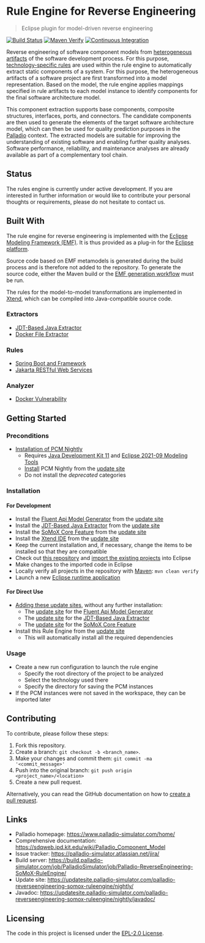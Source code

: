 # Rule Engine for Reverse Engineering
> Eclipse plugin for model-driven reverse engineering

[![Build Status](https://build.palladio-simulator.com/job/PalladioSimulator/job/Palladio-ReverseEngineering-SoMoX-RuleEngine/job/master/badge/icon?style=plastic)](https://build.palladio-simulator.com/job/PalladioSimulator/job/Palladio-ReverseEngineering-SoMoX-RuleEngine/job/master/) [![Maven Verify](https://github.com/PalladioSimulator/Palladio-ReverseEngineering-SoMoX-RuleEngine/actions/workflows/verify.yml/badge.svg?branch=master&event=push)](https://github.com/PalladioSimulator/Palladio-ReverseEngineering-SoMoX-RuleEngine/actions/workflows/verify.yml) [![Continuous Integration](https://github.com/PalladioSimulator/Palladio-ReverseEngineering-SoMoX-RuleEngine/actions/workflows/build.yml/badge.svg?branch=master&event=release)](https://github.com/PalladioSimulator/Palladio-ReverseEngineering-SoMoX-RuleEngine/actions/workflows/build.yml)

Reverse engineering of software component models from [heterogeneous artifacts](#extractors) of the software development process. For this purpose, [technology-specific rules](#rules) are used within the rule engine to automatically extract static components of a system. For this purpose, the heterogeneous artifacts of a software project are first transformed into a model representation. Based on the model, the rule engine applies mappings specified in rule artifacts to each model instance to identify components for the final software architecture model.

This component extraction supports base components, composite structures, interfaces, ports, and connectors. The candidate components are then used to generate the elements of the target software architecture model, which can then be used for quality prediction purposes in the [Palladio](https://www.palladio-simulator.com/) context. The extracted models are suitable for improving the understanding of existing software and enabling further quality analyses. Software performance, reliability, and maintenance analyses are already available as part of a complementary tool chain.

## Status
The rules engine is currently under active development. If you are interested in further information or would like to contribute your personal thoughts or requirements, please do not hesitate to contact us.

## Built With
The rule engine for reverse engineering is implemented with the [Eclipse Modeling Framework (EMF)](https://www.eclipse.org/modeling/emf/). It is thus provided as a plug-in for the [Eclipse platform](https://www.eclipse.org/eclipse/).

Source code based on EMF metamodels is generated during the build process and is therefore not added to the repository. To generate the source code, either the Maven build or the [EMF generation workflow](https://www.eclipse.org/modeling/emf/docs/2.x/tutorials/clibmod/clibmod_emf2.0.html#step2) must be run.

The rules for the model-to-model transformations are implemented in [Xtend](https://www.eclipse.org/xtend/), which can be compiled into Java-compatible source code.

### Extractors
* [JDT-Based Java Extractor](https://github.com/PalladioSimulator/Palladio-ReverseEngineering-Java)
* [Docker File Extractor](https://github.com/PalladioSimulator/Palladio-ReverseEngineering-Docker)

### Rules
* [Spring Boot and Framework](https://github.com/PalladioSimulator/Palladio-ReverseEngineering-SoMoX-RuleEngine/tree/master/bundles/org.palladiosimulator.somox.analyzer.rules.spring)
* [Jakarta RESTful Web Services](https://github.com/PalladioSimulator/Palladio-ReverseEngineering-SoMoX-RuleEngine/tree/master/bundles/org.palladiosimulator.somox.analyzer.rules.jax_rs)

### Analyzer
* [Docker Vulnerability](https://github.com/FluidTrust/Palladio-ReverseEngineering-Docker-Vulnerability)

## Getting Started
### Preconditions
* [Installation of PCM Nightly](https://sdqweb.ipd.kit.edu/wiki/PCM_Installation#PCM_Nightly)
  * Requires [Java Development Kit 11](https://adoptopenjdk.net/?variant=openjdk11&jvmVariant=hotspot) and [Eclipse 2021-09 Modeling Tools](https://www.eclipse.org/downloads/packages/release/2021-09/r/eclipse-modeling-tools)
  * [Install](https://help.eclipse.org/latest/topic/org.eclipse.platform.doc.user/tasks/tasks-124.htm) PCM Nightly from the [update site](https://updatesite.palladio-simulator.com/palladio-build-updatesite/nightly/)
  * Do not install the *deprecated* categories

### Installation
#### For Development
* Install the [Fluent Api Model Generator](https://github.com/PalladioSimulator/Palladio-Addons-FluentApiModelGenerator) from the [update site](https://updatesite.palladio-simulator.com/palladio-addons-fluentapimodelgenerator/nightly/)
* Install the [JDT-Based Java Extractor](https://github.com/PalladioSimulator/Palladio-ReverseEngineering-Java) from the [update site](https://updatesite.palladio-simulator.com/palladio-reverseengineering-java/nightly/)
* Install the [SoMoX Core Feature](https://github.com/PalladioSimulator/Palladio-ReverseEngineering-SoMoX) from the [update site](https://updatesite.palladio-simulator.com/palladio-reverseengineering-somox/nightly/)
* Install the [Xtend IDE](https://www.eclipse.org/xtend/download.html) from the [update site](https://download.eclipse.org/modeling/tmf/xtext/updates/composite/releases/)
* Keep the current installation and, if necessary, change the items to be installed so that they are compatible
* Check out [this repository](https://github.com/PalladioSimulator/Palladio-ReverseEngineering-SoMoX-RuleEngine.git) and [import the existing projects](https://help.eclipse.org/latest/topic/org.eclipse.platform.doc.user/tasks/tasks-importproject.htm) into Eclipse
* Make changes to the imported code in Eclipse
* Locally verify all projects in the repository with [Maven](https://maven.apache.org/): `mvn clean verify`
* Launch a new [Eclipse runtime application](https://help.eclipse.org/latest/topic/org.eclipse.pde.doc.user/guide/tools/launchers/eclipse_application_launcher.htm)

#### For Direct Use
* [Adding these update sites](https://help.eclipse.org/latest/topic/org.eclipse.platform.doc.user/tasks/tasks-127.htm), without any further installation:
  * The [update site](https://updatesite.palladio-simulator.com/palladio-addons-fluentapimodelgenerator/nightly/) for the [Fluent Api Model Generator](https://github.com/PalladioSimulator/Palladio-Addons-FluentApiModelGenerator)
  * The [update site](https://updatesite.palladio-simulator.com/palladio-reverseengineering-java/nightly/) for the [JDT-Based Java Extractor](https://github.com/PalladioSimulator/Palladio-ReverseEngineering-Java)
  * The [update site](https://updatesite.palladio-simulator.com/palladio-reverseengineering-somox/nightly/) for the [SoMoX Core Feature](https://github.com/PalladioSimulator/Palladio-ReverseEngineering-SoMoX)
* Install this Rule Engine from the [update site](https://updatesite.palladio-simulator.com/palladio-reverseengineering-somox-ruleengine/nightly/)
  * This will automatically install all the required dependencies

### Usage
* Create a new run configuration to launch the rule engine
  * Specify the root directory of the project to be analyzed
  * Select the technology used there
  * Specify the directory for saving the PCM instances
* If the PCM instances were not saved in the workspace, they can be imported later

## Contributing
To contribute, please follow these steps:

1. Fork this repository.
2. Create a branch: `git checkout -b <branch_name>`.
3. Make your changes and commit them: `git commit -ma '<commit_message>'`
4. Push into the original branch: `git push origin <project_name>/<location>`
5. Create a new pull request.

Alternatively, you can read the GitHub documentation on how to [create a pull request](https://help.github.com/en/github/collaborating-with-issues-and-pull-requests/creating-a-pull-request).

## Links
* Palladio homepage: https://www.palladio-simulator.com/home/
* Comprehensive documentation: https://sdqweb.ipd.kit.edu/wiki/Palladio_Component_Model
* Issue tracker: https://palladio-simulator.atlassian.net/jira/
* Build server: https://build.palladio-simulator.com/job/PalladioSimulator/job/Palladio-ReverseEngineering-SoMoX-RuleEngine/
* Update site: https://updatesite.palladio-simulator.com/palladio-reverseengineering-somox-ruleengine/nightly/
* Javadoc: https://updatesite.palladio-simulator.com/palladio-reverseengineering-somox-ruleengine/nightly/javadoc/

## Licensing
The code in this project is licensed under the [EPL-2.0 License](LICENSE).
